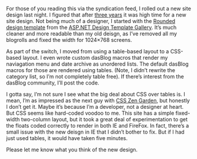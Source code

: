 For those of you reading this via the syndication feed, I rolled out a
new site design last night. I figured that after [three
years](http://devhawk.net/2006/01/27/happy-belated-birthday-to-devhawk/) it
was high time for a new site design. Not being much of a designer, I
started with the [Rounded design
template](http://download.microsoft.com/download/7/8/0/7802dbf0-d500-41a7-b635-5bd3131229be/Rounded%20VS%20Design%20Templates.msi)
from the [ASP.NET Design Template
Gallery](http://msdn.microsoft.com/asp.net/reference/design/templates/).
It’s much cleaner and more readable than my old deisgn, as I’ve removed
all my blogrolls and fixed the width for 1024×768 screens. 

As part of the switch, I moved from using a table-based layout to a
CSS-based layout. I even wrote custom dasBlog macros that render my
naviagation menu and date archive as unordered lists. The default
dasBlog macros for those are rendered using tables. (Note, I didn’t
rewrite the category list, so I’m not completely table free). If there’s
interest from the dasBlog community, I’ll post the code.

I gotta say, I’m not sure I see what the big deal about CSS over tables
is. I mean, I’m as impressed as the next guy with [CSS Zen
Garden](http://www.csszengarden.com/), but honestly I don’t get it.
Maybe it’s because I’m a developer, not a designer at heart. But CSS
seems like hard-coded voodoo to me. This site has a simple fixed-width
two-column layout, but it took a great deal of experimentation to get
the floats coded correctly to render in both IE and FireFox. In fact,
there’s a small issue with the new deisgn in IE that I didn’t bother to
fix. But if I had just used tables, it would have taken five minutes.

Please let me know what you think of the new design.
